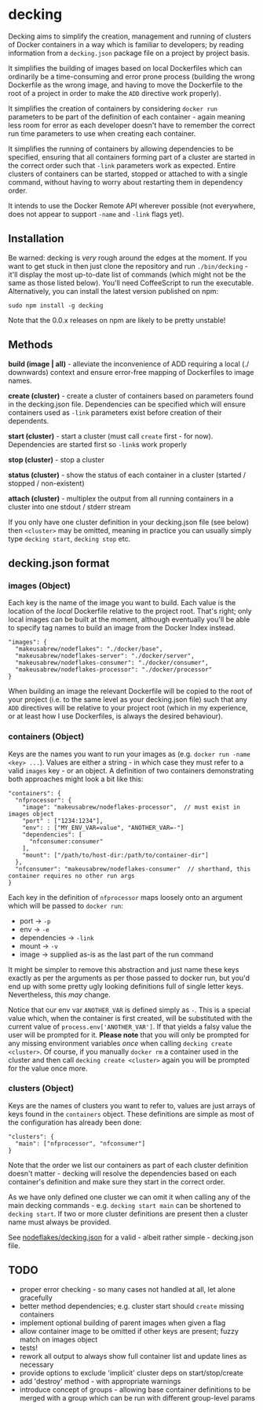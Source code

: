 # decking

Decking aims to simplify the creation, management and running of clusters
of Docker containers in a way which is familiar to developers;
by reading information from a `decking.json` package file
on a project by project basis.

It simplifies the building of images based on local Dockerfiles which can ordinarily be a time-consuming and error prone process (building the wrong Dockerfile as the wrong image, and having to move the Dockerfile to the root of a project in order to make the `ADD` directive work properly).

It simplifies the creation of containers by considering `docker run` parameters to be part of the definition of each
container - again meaning less room for error as each developer doesn't have to remember the correct run time parameters to use when creating each container.

It simplifies the running of containers by allowing dependencies to be specified, ensuring that all containers forming
part of a cluster are started in the correct order such that `-link` parameters work as expected. Entire clusters of containers can be started, stopped or attached to with a single command, without having to worry about restarting them in dependency order.

It intends to use the Docker Remote API wherever possible (not everywhere, does
not appear to support `-name` and `-link` flags yet).

## Installation

Be warned: decking is *very* rough around the edges at the moment. If you want to get stuck in
then just clone the repository and run `./bin/decking` - it'll display the most up-to-date
list of commands (which might not be the same as those listed below). You'll need CoffeeScript
to run the executable. Alternatively, you can install the latest version published on npm:

```sudo npm install -g decking```

Note that the 0.0.x releases on npm are likely to be pretty unstable!

## Methods

**build (image | all)** - alleviate the inconvenience of ADD requiring a local (./ downwards)
context and ensure error-free mapping of Dockerfiles to image names.

**create (cluster)** - create a cluster of containers based on parameters found in the decking.json file. Dependencies can be specified which will ensure containers used as `-link` parameters exist before creation of their dependents.


**start (cluster)** - start a cluster (must call `create` first - for now). Dependencies are started first so `-link`s work properly

**stop (cluster)** - stop a cluster

**status (cluster)** - show the status of each container in a cluster (started / stopped / non-existent)


**attach (cluster)** - multiplex the output from all running containers in a cluster into one stdout / stderr stream

If you only have one cluster definition in your decking.json file (see below) then `<cluster>` may be omitted, meaning in practice you can usually simply type `decking start`, `decking stop` etc.

## decking.json format

### images (Object)

Each key is the name of the image you want to build. Each value is the location of
the *local* Dockerfile relative to the project root. That's right; only local images
can be built at the moment, although eventually you'll be able to specify tag names
to build an image from the Docker Index instead.

```
"images": {
  "makeusabrew/nodeflakes": "./docker/base",
  "makeusabrew/nodeflakes-server": "./docker/server",
  "makeusabrew/nodeflakes-consumer": "./docker/consumer",
  "makeusabrew/nodeflakes-processor": "./docker/processor"
}
```

When building an image the relevant Dockerfile will be copied to the root of your project (i.e. to the same level as your decking.json file) such that any `ADD` directives will be relative to your project root (which in my experience, or at least how I use Dockerfiles, is always the desired behaviour).

### containers (Object)

Keys are the names you want to run your images as (e.g. `docker run -name <key> ...`). Values are either a string - in which case they must refer to a valid `images` key - or an object. A definition of two containers demonstrating both approaches might look a bit like this:

```
"containers": {
  "nfprocessor": {
    "image": "makeusabrew/nodeflakes-processor",  // must exist in images object
    "port" : ["1234:1234"],
    "env": : ["MY_ENV_VAR=value", "ANOTHER_VAR=-"]
    "dependencies": [
      "nfconsumer:consumer"
    ],
    "mount": ["/path/to/host-dir:/path/to/container-dir"]
  },
  "nfconsumer": "makeusabrew/nodeflakes-consumer"  // shorthand, this container requires no other run args
}
```

Each key in the definition of `nfprocessor` maps loosely onto an argument which will be passed to `docker run`:

* port -> `-p`
* env -> `-e`
* dependencies -> `-link`
* mount -> `-v`
* image -> supplied as-is as the last part of the run command

It might be simpler to remove this abstraction and just name these keys exactly as per the arguments as per those passed to docker run, but you'd end up with some pretty ugly looking definitions full of single letter keys. Nevertheless, this *may* change.

Notice that our env var `ANOTHER_VAR` is defined simply as `-`. This is a special value which, when the container is first created, will be substituted with the current value of `process.env['ANOTHER_VAR']`. If that yields a falsy value the user will be prompted for it. **Please note** that you will only be prompted for any missing environment variables *once* when calling `decking create <cluster>`. Of course, if you manually `docker rm` a container used in the cluster and then call `decking create <cluster>` again you will be prompted for the value once more.

### clusters (Object)

Keys are the names of clusters you want to refer to, values are just arrays of keys found in the `containers` object. These definitions are simple as most of the configuration has already been done:

```
"clusters": {
  "main": ["nfprocessor", "nfconsumer"]
}
```

Note that the order we list our containers as part of each cluster definition doesn't matter - decking will resolve the dependencies based on each container's definition and make sure they start in the correct order.

As we have only defined one cluster we can omit it when calling any of the main decking commands - e.g. `decking start main` can be shortened to `decking start`. If two or more cluster definitions are present then a cluster name must always be provided.

See [nodeflakes/decking.json](https://github.com/makeusabrew/nodeflakes/blob/master/decking.json) for a valid - albeit rather simple - decking.json file.

## TODO

* proper error checking - so many cases not handled at all, let alone gracefully
* better method dependencies; e.g. cluster start should `create` missing containers
* implement optional building of parent images when given a flag
* allow container image to be omitted if other keys are present; fuzzy match on images object
* tests!
* rework all output to always show full container list and update lines as necessary
* provide options to exclude 'implicit' cluster deps on start/stop/create
* add 'destroy' method - with appropriate warnings
* introduce concept of groups - allowing base container definitions to be merged with a group
  which can be run with different group-level params
